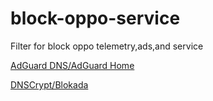 # block-oppo-service
Filter for block oppo telemetry,ads,and service

[AdGuard DNS/AdGuard Home](https://raw.githubusercontent.com/arfshl/block-oppo-service/main/agh.txt)

[DNSCrypt/Blokada](https://raw.githubusercontent.com/arfshl/block-oppo-service/main/dnscrypt.txt)

